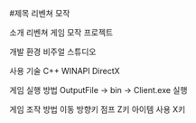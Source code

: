 #제목
리벤쳐 모작

소개
리벤쳐 게임 모작 프로젝트

개발 환경
비주얼 스튜디오

사용 기술
C++
WINAPI
DirectX

게임 실행 방법
OutputFile -> bin -> Client.exe 실행

게임 조작 방법
이동                        방향키 
점프                        Z키 
아이템 사용                 X키

